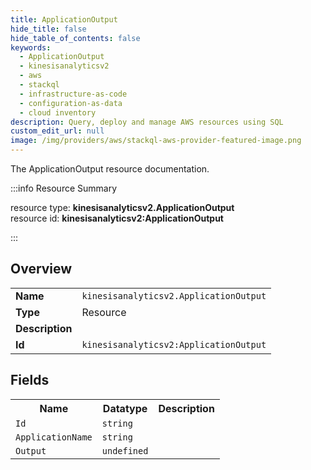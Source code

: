 ```yaml
---
title: ApplicationOutput
hide_title: false
hide_table_of_contents: false
keywords:
  - ApplicationOutput
  - kinesisanalyticsv2
  - aws
  - stackql
  - infrastructure-as-code
  - configuration-as-data
  - cloud inventory
description: Query, deploy and manage AWS resources using SQL
custom_edit_url: null
image: /img/providers/aws/stackql-aws-provider-featured-image.png
---
```

The ApplicationOutput resource documentation.

:::info Resource Summary

<div class="row">
<div class="providerDocColumn">
<span>resource type:&nbsp;<b>kinesisanalyticsv2.ApplicationOutput</b></span><br />
<span>resource id:&nbsp;<b>kinesisanalyticsv2:ApplicationOutput</b></span><br />
</div>
</div>

:::

## Overview
<table><tbody>
<tr><td><b>Name</b></td><td><code>kinesisanalyticsv2.ApplicationOutput</code></td></tr>
<tr><td><b>Type</b></td><td>Resource</td></tr>
<tr><td><b>Description</b></td><td></td></tr>
<tr><td><b>Id</b></td><td><code>kinesisanalyticsv2:ApplicationOutput</code></td></tr>
</tbody></table>

## Fields
<table><tbody>
<tr><th>Name</th><th>Datatype</th><th>Description</th></tr>
<tr><td><code>Id</code></td><td><code>string</code></td><td></td></tr><tr><td><code>ApplicationName</code></td><td><code>string</code></td><td></td></tr><tr><td><code>Output</code></td><td><code>undefined</code></td><td></td></tr>
</tbody></table>